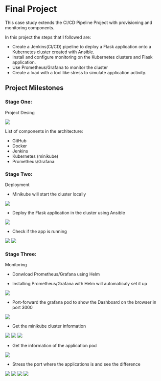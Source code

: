 # Final Project

This case study extends the CI/CD Pipeline Project with provisioning and monitoring components. 

In this project the steps that I followed are:
 
* Create a Jenkins(CI/CD) pipeline to deploy a Flask application onto a Kubernetes cluster created with Ansible.
* Install and configure monitoring on the Kubernetes clusters and Flask application.
* Use Prometheus/Grafana to monitor the cluster  
* Create a load with a tool like stress to simulate application activity. 

## Project Milestones

### Stage One: 

Project Desing


<img src="./Pictures/Final.png">

List of components in the architecture:

* GitHub
* Docker
* Jenkins
* Kubernetes (minikube)
* Prometheus/Grafana

### Stage Two:

Deployment

* Minikube will start the cluster locally

<img src="./Pictures/minikube.png">

* Deploy the Flask application in the cluster using Ansible

<img src="./Pictures/jenkins.png">

* Check if the app is running

<img src="./Pictures/service.png">

<img src="./Pictures/app.png">

### Stage Three:

Monitoring

* Donwload Prometheus/Grafana using Helm

* Installing Prometheus/Grafana with Helm will automaticaly set it up

<img src="./Pictures/cluster.png">

* Port-forward the grafana pod to show the Dashboard on the browser in port 3000

<img src="./Pictures/dashboard.png">

* Get the minikube cluster information

<img src="./Pictures/metric1.png">

<img src="./Pictures/metric2.png">

<img src="./Pictures/metric3.png">

* Get the information of the application pod

<img src="./Pictures/pod.png">

* Stress the port where the applications is and see the difference

<img src="./Pictures/stress.png">

<img src="./Pictures/stress2.png">

<img src="./Pictures/stress4.png">

<img src="./Pictures/stress3.png">
